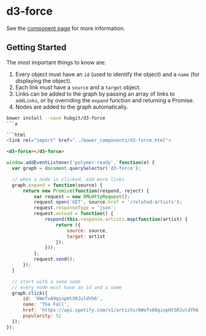 # d3-force

See the [component page](http://hubgit.github.io/d3-force) for more information.

## Getting Started

The most important things to know are:

1. Every object must have an `id` (used to identify the object) and a `name` (for displaying the object).
2. Each link must have a `source` and a `target` object.
3. Links can be added to the graph by passing an array of links to `addLinks`, or by overriding the `expand` function and returning a Promise.
4. Nodes are added to the graph automatically.

```bash
bower install --save hubgit/d3-force
```a

```html
<link rel="import" href="../bower_components/d3-force.html">
```

```html
<d3-force></d3-force>
```

```js
window.addEventListener('polymer-ready', function(e) {
  var graph = document.querySelector('d3-force');

  // when a node is clicked, add more links
  graph.expand = function(source) {
      return new Promise(function(respond, reject) {
          var request = new XMLHttpRequest();
          request.open('GET', source.href + '/related-artists');
          request.responseType = 'json';
          request.onload = function() {
              respond(this.response.artists.map(function(artist) {
                  return ({
                      source: source,
                      target: artist
                  });
              }));
          };
          request.send();
      });
  }

  // start with a seed node
  // every node must have an id and a name
  graph.click({
      id: '6WoTvA9qinpHtSRJuldYh6',
      name: 'The Fall',
      href: 'https://api.spotify.com/v1/artists/6WoTvA9qinpHtSRJuldYh6',
      popularity: 52
  });
});
```

